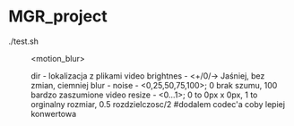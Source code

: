 # MGR_project

./test.sh <dir> <brightness> <blur> <noise> <resize> <motion_blur> 

dir    - lokalizacja z plikami video
brightnes - <+/0/-> Jaśniej, bez zmian, ciemniej 
blur   - 
noise  - <0,25,50,75,100>; 0 brak szumu, 100 bardzo zaszumione video
resize - <0...1>; 0 to 0px x 0px, 1 to orginalny rozmiar, 0.5 rozdzielczosc/2
#dodalem codec'a coby lepiej konwertowa
